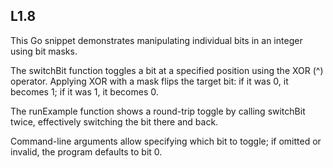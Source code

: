 ## L1.8

This Go snippet demonstrates manipulating individual bits in an integer using bit masks.

The switchBit function toggles a bit at a specified position using the XOR (^) operator. Applying XOR with a mask flips the target bit: if it was 0, it becomes 1; if it was 1, it becomes 0.

The runExample function shows a round-trip toggle by calling switchBit twice, effectively switching the bit there and back.

Command-line arguments allow specifying which bit to toggle; if omitted or invalid, the program defaults to bit 0.
